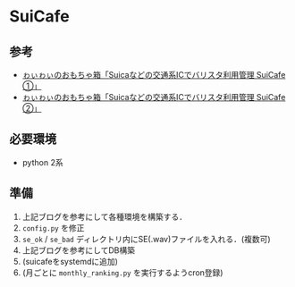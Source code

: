 # SuiCafe

## 参考

- [ゎぃゎぃのおもちゃ箱「Suicaなどの交通系ICでバリスタ利用管理 SuiCafe ①」](https://yy-kuso.hatenablog.com/entry/suicafe01)
- [ゎぃゎぃのおもちゃ箱「Suicaなどの交通系ICでバリスタ利用管理 SuiCafe ②」](https://yy-kuso.hatenablog.com/entry/suicafe02)


## 必要環境

- python 2系

## 準備

1. 上記ブログを参考にして各種環境を構築する．
2. `config.py` を修正
3. `se_ok` / `se_bad` ディレクトリ内にSE(.wav)ファイルを入れる．(複数可)
4. 上記ブログを参考にしてDB構築
5. (suicafeをsystemdに追加)
6. (月ごとに `monthly_ranking.py` を実行するようcron登録)

